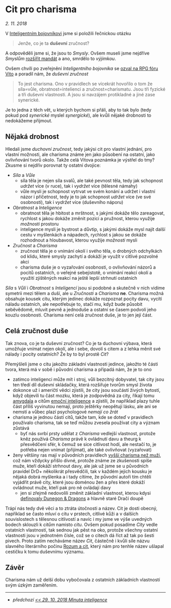 # Cit pro charisma

*2. 11. 2018*

V [Inteligentním bojovníkovi](2018-10-10-inteligentni_bojovnik.md#Zručný_přesun_bodů_Boje) jsme si položili řečnickou otázku

> Jenže, co je ta **duševní** zručnost?

A odpověděli jsme si, že jsou to *Smysly*. Ovšem museli jsme nejdříve *Smyslům* [rozšířit mandát](2018-10-10-inteligentni_bojovnik.md#Smyslný_boj) a ano, smrdělo to *výjimkou*.

Ovšem chvíli po zveřejnění *Inteligentního bojovníka* se [ozval na RPG fóru Vito](https://rpgforum.cz/forum/viewtopic.php?f=238&t=15032&start=60#p544969) a poradil nám, že *duševní zručnost*

> To jest charisma. Ono v pravidlech se vícekrát hovořilo o tom že síla=vůle, obratnost=intelienci a zručnost=charismatu. Jsou tři fyzické a tři duševní vlastnosti. A jsou si navzájem protikladné a jiné zase synerické.

Je to jedna z těch vět, u kterých bychom si přáli, aby to tak bylo (tedy pokud pod *synerické* myslel *synergické*), ale kvůli nějaké drobnosti to nedokážeme přijmout.

## Nějaká drobnost

Hledali jsme *duchovní zručnost*, tedy jakýsi cit pro vlastní jednání, pro vlastní možnosti, ale charisma známe jen jako působení na ostatní, jako ovlivňování tvorů okolo. Takže celá Vitova poznámka je výstřel do tmy? Zkusme si nejdřív porovnat ty ostatní dvojice:

- *Síla* a *Vůle*
    - síla těla je nejen síla svalů, ale také pevnost těla, tedy jak schopnost *udržet* více (v ruce), tak i *vydržet* více (tělesné námahy)
    - vůle mysli je schopnost vytrvat ve svém konání a udržet i vlastní názor i příčetnost, tedy je to jak schopnost *udržet* více (ve své osobnosti), tak i *vydržet* více (duševního náporu) 
- *Obratnost* a *Inteligence*
    - obratnost těla je hbitost a mrštnost, s jakými dokáže tělo zareagovat, rychlost s jakou dokáže změnit pozici a pružnost, kterou využije *možnosti* prostoru
    - inteligence mysli je bystrost a důvtip, s jakými dokáže mysl najít další cestu v myšlenkách a nápadech, rychlost s jakou se dokáže rozhodnout a hloubavost, kterou využije *možnosti* mysli
- *Zručnost* a *Charisma*
    - zručnost těla je o vnímání okolí i svého těla, o drobných odchylkách od klidu, které smysly zachytí a dokáží je využít v citlivé pozvolné akci
    - charisma duše je o vyzařování osobnosti, o ovlivňování názorů a pocitů ostatních, o veřejné sebejistotě, o vnímání reakcí okolí a využití zjištěných reakcí na ještě lepší strhnutí ostatních

*Síla* s *Vůlí* i *Obratnost* s *Inteligencí* jsou si podobné a skutečně v nich vidíme symetrii mezi tělem a duší, ale u *Zručnosti* a *Charisma* **ne**. Charisma možná obsahuje kousek citu, kterým jedinec dokáže rozpoznat pocity davu, vycítí náladu ostatních, ale nepotřebuje to, stačí mu, když bude působit seběvědomě, mluvit pevně a jednoduše a ostatní se časem podvolí jeho kouzlu osobnosti. Charisma není celá zručnost duše, je to jen její část.

## Celá zručnost duše

Tak znova, co je ta duševní zručnost? Co je ta duchovní výbava, která umožňuje vnímat nejen okolí, ale i sebe, dovolí s citem a z lehka měnit své nálady i pocity ostatních? Že by to byl prostě *Cit*?

Přemýšleli jsme o citu jakožto základní vlastnosti jedince, jakožto té části tvora, která má v sobě i původní charisma a připadá nám, že je to ono

- zatímco inteligenci může mít i stroj, vůli bezcitný dobyvatel, tak city jsou ten tředí díl duševní skládačky, která rozšiřuje tvorům smysl života
- dokonce už i američtí vědci zjistili, že city jsou součástí živých bytostí, když objevili tu část mozku, která je zodpovědná za city, říkají tomu [amygdala](http://brainmadesimple.com/amygdala.html) a citům [emoční inteligence](https://www.forbes.cz/18-znameni-ze-mate-vysokou-emocni-inteligenci-a-proc-je-to-dobre/) a zjistili, že například plazy tuhle část příliš vyvinutou nemají, proto ještěrky neopětují lásku, ale ani se nemstí a vůbec plazí psychologové *nemají co žrát*
- charisma je jednou částí citů, takže tam, kde se doteď v pravidlech používalo charisma, tak se teď můžou zvesela používat city a význam zůstává
    - byť nás svrbí prsty udělat z *Charisma* vedlejší vlastnost, protože kněz používá *Charisma* právě k ovládnutí davu a theurg k přesvědčení sfér, k čemuž se sice citlivost hodí, ale nestačí to, je potřeba nejen vnímat (přijímat), ale také ovlivňovat (vyzařovat)
- ženy většiny ras mají v původních pravidlech [vyšší charisma než muži](http://pph.drdplus.loc:88/#tabulka_pohlavi), což nám vždycky přišlo divné, protože známe ze zkušenosti spíše muže, kteří dokáží strhnout davy, ale jak už jsme se u původních pravidel DrD+ několikrát přesvědčili, tak v každém jejich kousku je nějaká dobrá myšlenka a i tady cítíme, že původní autoři tím chtěli vyjádřit právě city, které jsou doménou žen a přes které dokáží ovládnout muže, kteří pak pro ně ovládají davy
    - jen si zřejmě nedovolili změnit základní vlastnost, kterou kdysi [definovaly Dunegon & Dragons](https://en.wikipedia.org/wiki/Dungeons_%26_Dragons_gameplay#Ability_scores) a hlavně staré Dračí doupě

Trápí nás tedy dvě věci a to ztráta útočnosti a název. Cit je dosti obecný, například se často mluví o citu v prstech, citlivé kůži a v dalších souvislostech s tělesnou citlivostí a navíc i my jsme ve výše uvedných bodech sklouzli k *citům* namisto *citu*. Ovšem pokud posadíme *City* vedle ostatních vlastností, tak sednou jak pěst na oko, protože všechny ostatní vlastnosti jsou v jednotném čísle, což se o citech dá říct až tak po šesti pivech.
Proto zatím necháváme název *Cit*, částečně i kvůli síle názvu slavného literárního počinu [Rozum a cit](TODO), který nám pro tenhle název ušlapal cestičku k tomu duševnímu významu.

## Závěr

Charisma nám už delší dobu vybočovala z ostatních základních vlastností svým úzkým zaměřením.

---

- *předchozí [<< 29. 10. 2018 Minuta inteligence](2018-10-29-minuta_inteligence.md)*

